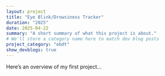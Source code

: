 ```yaml
---
layout: project
title: "Eye Blink/Drowsiness Tracker"
duration: "2025"
date: 2025-04-22
summary: "A short summary of what this project is about."
# We'll store a category name here to match dev blog posts
project_category: "ebdt"
show_devblogs: true
---
```

Here’s an overview of my first project...	